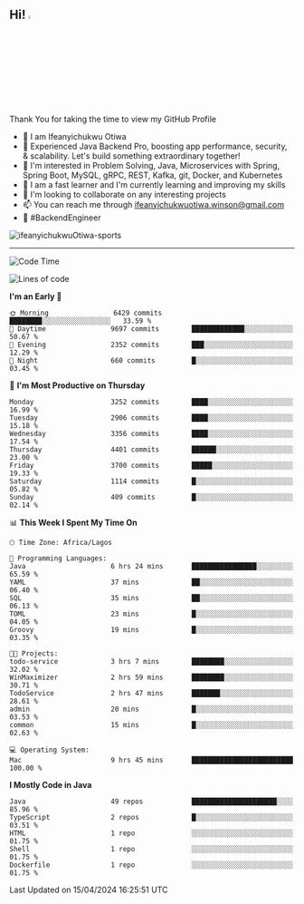 <!-- BLOG-POST-LIST:START --><!-- BLOG-POST-LIST:END -->

## Hi! <img src="https://media.giphy.com/media/hvRJCLFzcasrR4ia7z/giphy.gif" width="4%"> 

Thank You for taking the time to view my GitHub Profile

- 👋 I am Ifeanyichukwu Otiwa
- 🚀 Experienced Java Backend Pro, boosting app performance, security, & scalability. Let's build something extraordinary together!
- 👀 I'm interested in Problem Solving, Java, Microservices with Spring, Spring Boot, MySQL, gRPC, REST, Kafka, git, Docker, and Kubernetes
- 🌱 I am a fast learner and I'm currently learning and improving my skills
- 💞️ I'm looking to collaborate on any interesting projects
- 📫 You can reach me through ifeanyichukwuotiwa.winson@gmail.com
- 🚀 #BackendEngineer

<p align="left" marginTop="10px"> <img src="https://komarev.com/ghpvc/?username=ifeanyichukwuOtiwa-sports&label=Profile%20views&color=0e75b6&style=for-the-badge" alt="ifeanyichukwuOtiwa-sports" /> </p>

***

<!--START_SECTION:waka-->
![Code Time](http://img.shields.io/badge/Code%20Time-2%2C393%20hrs%2037%20mins-blue)

![Lines of code](https://img.shields.io/badge/From%20Hello%20World%20I%27ve%20Written-4.7%20million%20lines%20of%20code-blue)

**I'm an Early 🐤** 

```text
🌞 Morning                6429 commits        ████████░░░░░░░░░░░░░░░░░   33.59 % 
🌆 Daytime                9697 commits        █████████████░░░░░░░░░░░░   50.67 % 
🌃 Evening                2352 commits        ███░░░░░░░░░░░░░░░░░░░░░░   12.29 % 
🌙 Night                  660 commits         █░░░░░░░░░░░░░░░░░░░░░░░░   03.45 % 
```
📅 **I'm Most Productive on Thursday** 

```text
Monday                   3252 commits        ████░░░░░░░░░░░░░░░░░░░░░   16.99 % 
Tuesday                  2906 commits        ████░░░░░░░░░░░░░░░░░░░░░   15.18 % 
Wednesday                3356 commits        ████░░░░░░░░░░░░░░░░░░░░░   17.54 % 
Thursday                 4401 commits        ██████░░░░░░░░░░░░░░░░░░░   23.00 % 
Friday                   3700 commits        █████░░░░░░░░░░░░░░░░░░░░   19.33 % 
Saturday                 1114 commits        █░░░░░░░░░░░░░░░░░░░░░░░░   05.82 % 
Sunday                   409 commits         █░░░░░░░░░░░░░░░░░░░░░░░░   02.14 % 
```


📊 **This Week I Spent My Time On** 

```text
🕑︎ Time Zone: Africa/Lagos

💬 Programming Languages: 
Java                     6 hrs 24 mins       ████████████████░░░░░░░░░   65.59 % 
YAML                     37 mins             ██░░░░░░░░░░░░░░░░░░░░░░░   06.40 % 
SQL                      35 mins             ██░░░░░░░░░░░░░░░░░░░░░░░   06.13 % 
TOML                     23 mins             █░░░░░░░░░░░░░░░░░░░░░░░░   04.05 % 
Groovy                   19 mins             █░░░░░░░░░░░░░░░░░░░░░░░░   03.35 % 

🐱‍💻 Projects: 
todo-service             3 hrs 7 mins        ████████░░░░░░░░░░░░░░░░░   32.02 % 
WinMaximizer             2 hrs 59 mins       ████████░░░░░░░░░░░░░░░░░   30.71 % 
TodoService              2 hrs 47 mins       ███████░░░░░░░░░░░░░░░░░░   28.61 % 
admin                    20 mins             █░░░░░░░░░░░░░░░░░░░░░░░░   03.53 % 
common                   15 mins             █░░░░░░░░░░░░░░░░░░░░░░░░   02.63 % 

💻 Operating System: 
Mac                      9 hrs 45 mins       █████████████████████████   100.00 % 
```

**I Mostly Code in Java** 

```text
Java                     49 repos            █████████████████████░░░░   85.96 % 
TypeScript               2 repos             █░░░░░░░░░░░░░░░░░░░░░░░░   03.51 % 
HTML                     1 repo              ░░░░░░░░░░░░░░░░░░░░░░░░░   01.75 % 
Shell                    1 repo              ░░░░░░░░░░░░░░░░░░░░░░░░░   01.75 % 
Dockerfile               1 repo              ░░░░░░░░░░░░░░░░░░░░░░░░░   01.75 % 
```




 Last Updated on 15/04/2024 16:25:51 UTC
<!--END_SECTION:waka-->

<!--
<p align="center">
![trophy](https://github-profile-trophy.vercel.app/?username=ifeanyichukwuOtiwa-sports&theme=onedark) (https://github.com/ryo-ma/github-profile-trophy)
</p>
-->

<!---
ifeanyi-otiwa/ifeanyi-otiwa is a ✨ special ✨ repository because its `README.md` (this file) appears on your GitHub profile.
You can click the Preview link to take a look at your changes.
--->
